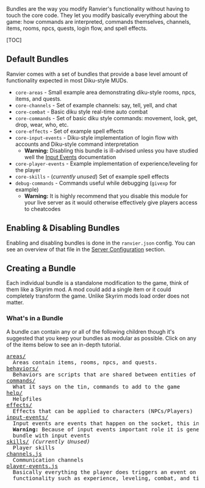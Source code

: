 Bundles are the way you modify Ranvier's functionality without having to touch
the core code. They let you modify basically everything about the game: how
commands are interpreted, commands themselves, channels, items, rooms, npcs,
quests, login flow, and spell effects.

[TOC]

## Default Bundles

Ranvier comes with a set of bundles that provide a base level amount of
functionality expected in most Diku-style MUDs.

* `core-areas` - Small example area demonstrating diku-style rooms, npcs,
  items, and quests.
* `core-channels` - Set of example channels: say, tell, yell, and chat
* `core-combat` - Basic diku style real-time auto combat
* `core-commands` - Set of basic diku style commands: movement, look, get, drop, wear, who, etc.
* `core-effects` - Set of example spell effects
* `core-input-events` - Diku-style implementation of login flow with accounts
  and Diku-style command interpretation
    * **Warning:** Disabling this bundle is ill-advised unless you have studied
      well the [Input Events](/extending/input-events.md) documentation
* `core-player-events` - Example implementation of experience/leveling for the
  player
* `core-skills` - (_currently unused_) Set of example spell effects
* `debug-commands` - Commands useful while debugging (`givexp` for example)
    * **Warning:** It is highly recommend that you disable this module for your
      live server as it would otherwise effectively give players access to cheatcodes

## Enabling &amp; Disabling Bundles

Enabling and disabling bundles is done in the `ranvier.json` config. You can see an overview of that file in the [Server Configuration](/get_started/#server-configuration) section.

## Creating a Bundle


Each individual bundle is a standalone modification to the game, think of them
like a Skyrim mod. A mod could add a single item or it could completely
transform the game. Unlike Skyrim mods load order does not matter.

### What's in a Bundle

A bundle can contain any or all of the following children though it's suggested that you keep your bundles as modular as possible. Click on any of the items below to see an in-depth tutorial.

<pre>
<a href="/extending/areas/">areas/</a>
  Areas contain items, rooms, npcs, and quests.
<a href="/extending/behaviors.md">behaviors/</a>
  Behaviors are scripts that are shared between entities of the same type (rooms, items, npcs)
<a href="/extending/commands.md">commands/</a>
  What it says on the tin, commands to add to the game
<a href="/extending/help.md">help/</a>
  Helpfiles
<a href="/extending/effects.md">effects/</a>
  Effects that can be applied to characters (NPCs/Players)
<a href="/extending/input-events.md">input-events/</a>
  Input events are events that happen on the socket, this involves login and command interpreting.
  <strong>Warning:</strong> Because of input events important role it is generally not advised to load more than one
  bundle with input events
<a href="/extending/skills.md">skills/</a> <em>(Currently Unused)</em>
  Player skills
<a href="/extending/channels.md">channels.js</a>
  Communication channels
<a href="/extending/player-events.md">player-events.js</a>
  Basically everything the player does triggers an event on them that can be attached to and perform
  functionality such as experience, leveling, combat, and time based calculations
</pre>
